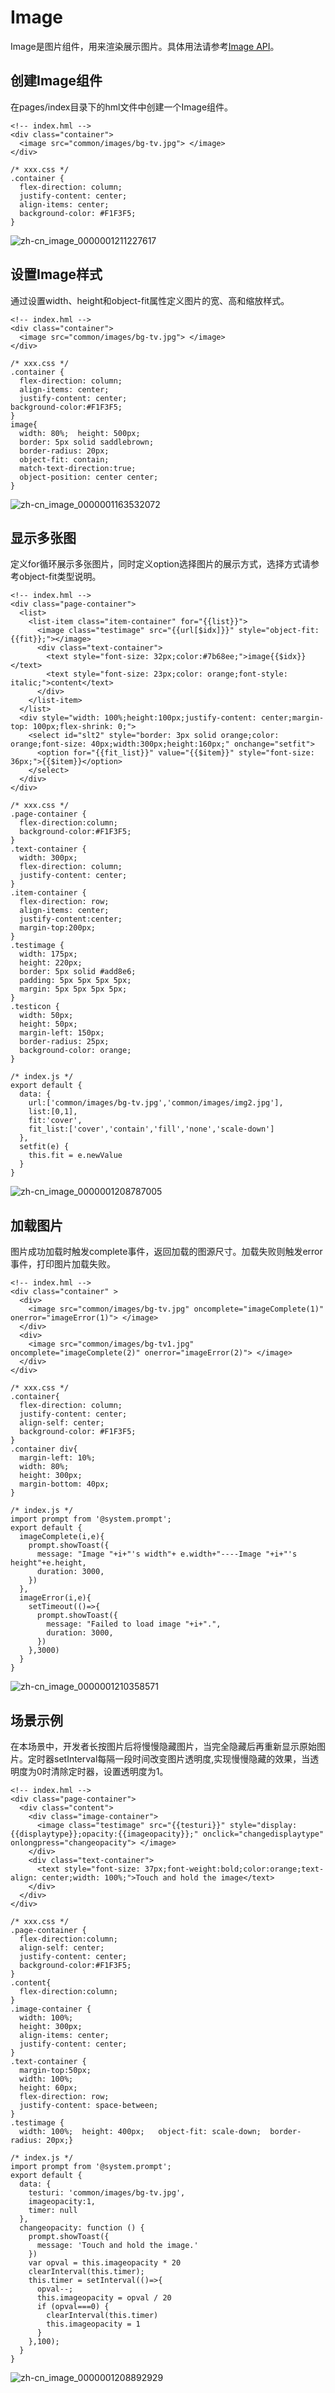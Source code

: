 # Image

Image是图片组件，用来渲染展示图片。具体用法请参考[Image API](../js-reference/js-based-web-like-development-paradigm/js-components-basic-image.md)。


## 创建Image组件

在pages/index目录下的hml文件中创建一个Image组件。
```
<!-- index.hml -->
<div class="container">
  <image src="common/images/bg-tv.jpg"> </image>
</div>
```

```
/* xxx.css */
.container {
  flex-direction: column;
  justify-content: center;
  align-items: center;
  background-color: #F1F3F5;
}
```

![zh-cn_image_0000001211227617](figures/zh-cn_image_0000001211227617.png)


## 设置Image样式

通过设置width、height和object-fit属性定义图片的宽、高和缩放样式。


```
<!-- index.hml -->
<div class="container">
  <image src="common/images/bg-tv.jpg"> </image>
</div>
```


```
/* xxx.css */
.container {
  flex-direction: column;
  align-items: center;
  justify-content: center;
background-color:#F1F3F5;
}
image{
  width: 80%;  height: 500px;
  border: 5px solid saddlebrown;
  border-radius: 20px;
  object-fit: contain;
  match-text-direction:true;
  object-position: center center;
}
```


![zh-cn_image_0000001163532072](figures/zh-cn_image_0000001163532072.png)


## 显示多张图

定义for循环展示多张图片，同时定义option选择图片的展示方式，选择方式请参考object-fit类型说明。
```
<!-- index.hml -->
<div class="page-container">
  <list>
    <list-item class="item-container" for="{{list}}">
      <image class="testimage" src="{{url[$idx]}}" style="object-fit: {{fit}};"></image>
      <div class="text-container">
        <text style="font-size: 32px;color:#7b68ee;">image{{$idx}}</text>
        <text style="font-size: 23px;color: orange;font-style: italic;">content</text>
      </div>
    </list-item>
  </list>
  <div style="width: 100%;height:100px;justify-content: center;margin-top: 100px;flex-shrink: 0;">
    <select id="slt2" style="border: 3px solid orange;color: orange;font-size: 40px;width:300px;height:160px;" onchange="setfit">
      <option for="{{fit_list}}" value="{{$item}}" style="font-size: 36px;">{{$item}}</option>
    </select>
  </div>
</div>
```

```
/* xxx.css */
.page-container {
  flex-direction:column;
  background-color:#F1F3F5;
}
.text-container {
  width: 300px;
  flex-direction: column;
  justify-content: center;
}
.item-container {
  flex-direction: row;
  align-items: center;
  justify-content:center;
  margin-top:200px;
}
.testimage {
  width: 175px;
  height: 220px;
  border: 5px solid #add8e6;
  padding: 5px 5px 5px 5px;
  margin: 5px 5px 5px 5px;
}
.testicon {
  width: 50px;
  height: 50px;
  margin-left: 150px;
  border-radius: 25px;
  background-color: orange;
}
```

```
/* index.js */
export default {
  data: {
    url:['common/images/bg-tv.jpg','common/images/img2.jpg'],
    list:[0,1],
    fit:'cover',
    fit_list:['cover','contain','fill','none','scale-down']
  },
  setfit(e) {
    this.fit = e.newValue
  }
}
```


![zh-cn_image_0000001208787005](figures/zh-cn_image_0000001208787005.gif)


## 加载图片

图片成功加载时触发complete事件，返回加载的图源尺寸。加载失败则触发error事件，打印图片加载失败。

```
<!-- index.hml -->
<div class="container" >
  <div>
    <image src="common/images/bg-tv.jpg" oncomplete="imageComplete(1)" onerror="imageError(1)"> </image>
  </div>
  <div>
    <image src="common/images/bg-tv1.jpg" oncomplete="imageComplete(2)" onerror="imageError(2)"> </image>
  </div>
</div>
```

```
/* xxx.css */
.container{
  flex-direction: column;
  justify-content: center;
  align-self: center;
  background-color: #F1F3F5;
}
.container div{
  margin-left: 10%;
  width: 80%;
  height: 300px;
  margin-bottom: 40px;
}
```

```
/* index.js */
import prompt from '@system.prompt';
export default {
  imageComplete(i,e){
    prompt.showToast({
      message: "Image "+i+"'s width"+ e.width+"----Image "+i+"'s height"+e.height,
      duration: 3000,
    })
  },
  imageError(i,e){
    setTimeout(()=>{
      prompt.showToast({
        message: "Failed to load image "+i+".",
        duration: 3000,
      })
    },3000)
  }
}
```

![zh-cn_image_0000001210358571](figures/zh-cn_image_0000001210358571.gif)


## 场景示例

在本场景中，开发者长按图片后将慢慢隐藏图片，当完全隐藏后再重新显示原始图片。定时器setInterval每隔一段时间改变图片透明度,实现慢慢隐藏的效果，当透明度为0时清除定时器，设置透明度为1。
```
<!-- index.hml -->
<div class="page-container">
  <div class="content">
    <div class="image-container">
      <image class="testimage" src="{{testuri}}" style="display:{{displaytype}};opacity:{{imageopacity}};" onclick="changedisplaytype" onlongpress="changeopacity"> </image>
    </div>
    <div class="text-container">
      <text style="font-size: 37px;font-weight:bold;color:orange;text-align: center;width: 100%;">Touch and hold the image</text>
    </div>
  </div>
</div>
```

```
/* xxx.css */
.page-container {
  flex-direction:column;
  align-self: center;
  justify-content: center;
  background-color:#F1F3F5;
}
.content{
  flex-direction:column;
}
.image-container {
  width: 100%;
  height: 300px;
  align-items: center;
  justify-content: center;
}
.text-container {
  margin-top:50px;
  width: 100%;
  height: 60px;
  flex-direction: row;
  justify-content: space-between;
}
.testimage {
  width: 100%;  height: 400px;   object-fit: scale-down;  border-radius: 20px;}
```

```
/* index.js */
import prompt from '@system.prompt';
export default {
  data: {
    testuri: 'common/images/bg-tv.jpg',
    imageopacity:1,
    timer: null
  },
  changeopacity: function () {
    prompt.showToast({
      message: 'Touch and hold the image.'
    })
    var opval = this.imageopacity * 20
    clearInterval(this.timer);
    this.timer = setInterval(()=>{
      opval--;
      this.imageopacity = opval / 20
      if (opval===0) {
        clearInterval(this.timer)
        this.imageopacity = 1
      }
    },100);
  }
}
```

![zh-cn_image_0000001208892929](figures/zh-cn_image_0000001208892929.gif)
